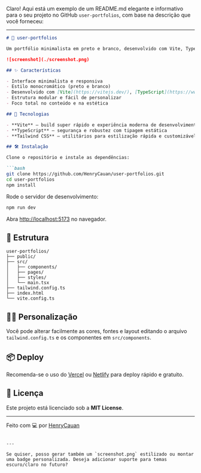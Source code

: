 Claro! Aqui está um exemplo de um README.md elegante e informativo para o seu projeto no GitHub `user-portfolios`, com base na descrição que você forneceu:

---

````markdown
# 🖤 user-portfolios

Um portfólio minimalista em preto e branco, desenvolvido com Vite, TypeScript e Tailwind CSS. Ideal para desenvolvedores e designers que querem apresentar seus projetos de forma elegante e objetiva.

![screenshot](./screenshot.png)

## ✨ Características

- Interface minimalista e responsiva
- Estilo monocromático (preto e branco)
- Desenvolvido com [Vite](https://vitejs.dev/), [TypeScript](https://www.typescriptlang.org/) e [Tailwind CSS](https://tailwindcss.com/)
- Estrutura modular e fácil de personalizar
- Foco total no conteúdo e na estética

## 🚀 Tecnologias

- **Vite** – build super rápido e experiência moderna de desenvolvimento
- **TypeScript** – segurança e robustez com tipagem estática
- **Tailwind CSS** – utilitários para estilização rápida e customizável

## 🛠️ Instalação

Clone o repositório e instale as dependências:

```bash
git clone https://github.com/HenryCauan/user-portfolios.git
cd user-portfolios
npm install
````

Rode o servidor de desenvolvimento:

```bash
npm run dev
```

Abra [http://localhost:5173](http://localhost:5173) no navegador.

## 🧱 Estrutura

```
user-portfolios/
├── public/
├── src/
│   ├── components/
│   ├── pages/
│   ├── styles/
│   └── main.tsx
├── tailwind.config.ts
├── index.html
└── vite.config.ts
```

## 🧑‍🎨 Personalização

Você pode alterar facilmente as cores, fontes e layout editando o arquivo `tailwind.config.ts` e os componentes em `src/components`.

## 📦 Deploy

Recomenda-se o uso do [Vercel](https://vercel.com/) ou [Netlify](https://netlify.com/) para deploy rápido e gratuito.

## 📄 Licença

Este projeto está licenciado sob a **MIT License**.

---

Feito com 💻 por [HenryCauan](https://github.com/HenryCauan)

```

---

Se quiser, posso gerar também um `screenshot.png` estilizado ou montar uma badge personalizada. Deseja adicionar suporte para temas escuro/claro no futuro?
```
